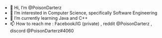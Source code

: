 - 👋 Hi, I’m @PoisonDarterz
- 👀 I’m interested in Computer Science, specifically Software Engineering
- 🌱 I’m currently learning Java and C++ 
- 📫 How to reach me : Facebook/IG (private) , reddit @PoisonDarterz , discord @PoisonDarterz#4060

<!---
PoisonDarterz/PoisonDarterz is a ✨ special ✨ repository because its `README.md` (this file) appears on your GitHub profile.
You can click the Preview link to take a look at your changes.
--->
